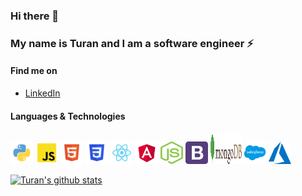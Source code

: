 ### Hi there 👋

### My name is Turan and I am a software engineer ⚡

#### Find me on

- [LinkedIn](https://www.linkedin.com/in/turannaimey/)

#### Languages & Technologies

<img src=static/img/python_icon.svg height=36px width=36px alt="Python"/> <img src=static/img/javascript_icon.svg height=36px width=36px alt="JavaScript"/> <img src=static/img/html_icon.svg height=36px width=36px alt="HTML"/> <img src=static/img/css_icon.svg height=36px width=36px alt="CSS"/> <img src=static/img/react_icon.svg height=36px width=36px alt="React"/> <img src=static/img/angular_icon.svg height=36px width=36px alt="Angular"/> <img src=static/img/nodejs_icon.svg height=36px width=36px alt="Node"/> <img src=static/img/bootstrap_icon.svg height=36px width=36px alt="Bootstrap"/> <img src=static/img/mongodb_icon.svg height=50px width=50px alt="MongoDB"/> <img src=static/img/salesforce_icon.svg height=36px width=36px alt="Salesforce"/> <img src=static/img/azure_icon.svg height=36px width=36px alt="Azure"/>


[![Turan's github stats](https://github-readme-stats.vercel.app/api?username=turanoo)](https://github.com/anuraghazra/github-readme-stats)


